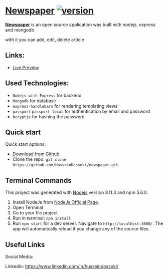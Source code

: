 # [Newspaper](#)  [![version][version-badge]][CHANGELOG]


**[Newspaper](#)** is an open source application was built with nodejs, express and mongodb

with it you can add, edit, delete article

## Links:

+ [Live Preview](#)


## Used Technologies:

+ ```Nodejs with Express``` for backend
+ ```Mongodb``` for database
+ ```express-handlebars``` for rendering templating views
+ ```passport``` ```passport-local``` for authentication by email and password
+ ```bcryptjs``` for hashing the password



## Quick start

Quick start options:

- [Download from Github](https://github.com/HusseinDossoki/newspaper/archive/master.zip).
- Clone the repo: `git clone https://github.com/HusseinDossoki/newspaper.git`.

## Terminal Commands

This project was generated with [Nodejs](https://nodejs.org/en) version 8.11.3 and npm 5.6.0.

1. Install NodeJs from [NodeJs Official Page](https://nodejs.org/en).
2. Open Terminal
3. Go to your file project
4. Run in terminal: ```npm install```
5. Run `npm start` for a dev server. Navigate to `http://localhost:3000/`. The app will automatically reload if you change any of the source files.



## Useful Links


Social Media:

Linkedin: <https://www.linkedin.com/in/husseindossoki/>




[CHANGELOG]: ./CHANGELOG.md
[version-badge]: https://img.shields.io/badge/version-1.1.0-blue.svg
